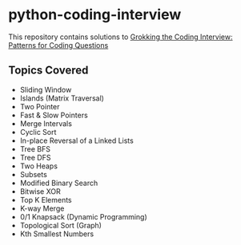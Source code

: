 # python-coding-interview

This repository contains solutions to [Grokking the Coding Interview: Patterns for Coding Questions](https://designgurus.org/course/grokking-the-coding-interview)

## Topics Covered

- Sliding Window
- Islands (Matrix Traversal)
- Two Pointer
- Fast & Slow Pointers
- Merge Intervals
- Cyclic Sort 
- In-place Reversal of a Linked Lists
- Tree BFS
- Tree DFS
- Two Heaps
- Subsets
- Modified Binary Search
- Bitwise XOR
- Top K Elements
- K-way Merge
- 0/1 Knapsack (Dynamic Programming)
- Topological Sort (Graph)
- Kth Smallest Numbers
